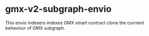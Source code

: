 # gmx-v2-subgraph-envio
This envio indexers indexes GMX smart contract clone the currrent behaviour of GMX subgraph. 
